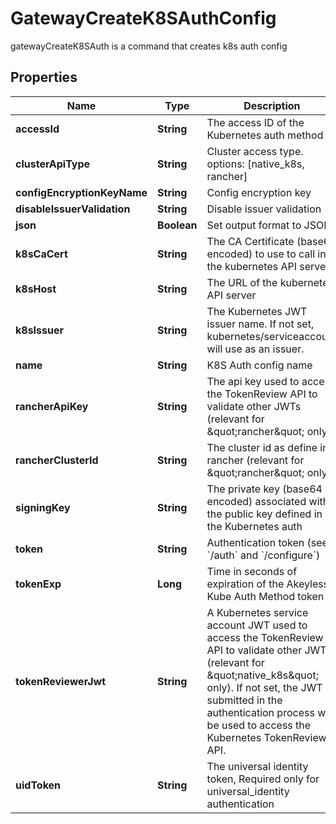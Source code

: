 

# GatewayCreateK8SAuthConfig

gatewayCreateK8SAuth is a command that creates k8s auth config
## Properties

Name | Type | Description | Notes
------------ | ------------- | ------------- | -------------
**accessId** | **String** | The access ID of the Kubernetes auth method | 
**clusterApiType** | **String** | Cluster access type. options: [native_k8s, rancher] |  [optional]
**configEncryptionKeyName** | **String** | Config encryption key |  [optional]
**disableIssuerValidation** | **String** | Disable issuer validation |  [optional]
**json** | **Boolean** | Set output format to JSON |  [optional]
**k8sCaCert** | **String** | The CA Certificate (base64 encoded) to use to call into the kubernetes API server |  [optional]
**k8sHost** | **String** | The URL of the kubernetes API server | 
**k8sIssuer** | **String** | The Kubernetes JWT issuer name. If not set, kubernetes/serviceaccount will use as an issuer. |  [optional]
**name** | **String** | K8S Auth config name | 
**rancherApiKey** | **String** | The api key used to access the TokenReview API to validate other JWTs (relevant for \&quot;rancher\&quot; only) |  [optional]
**rancherClusterId** | **String** | The cluster id as define in rancher (relevant for \&quot;rancher\&quot; only) |  [optional]
**signingKey** | **String** | The private key (base64 encoded) associated with the public key defined in the Kubernetes auth | 
**token** | **String** | Authentication token (see &#x60;/auth&#x60; and &#x60;/configure&#x60;) |  [optional]
**tokenExp** | **Long** | Time in seconds of expiration of the Akeyless Kube Auth Method token |  [optional]
**tokenReviewerJwt** | **String** | A Kubernetes service account JWT used to access the TokenReview API to validate other JWTs (relevant for \&quot;native_k8s\&quot; only). If not set, the JWT submitted in the authentication process will be used to access the Kubernetes TokenReview API. |  [optional]
**uidToken** | **String** | The universal identity token, Required only for universal_identity authentication |  [optional]



